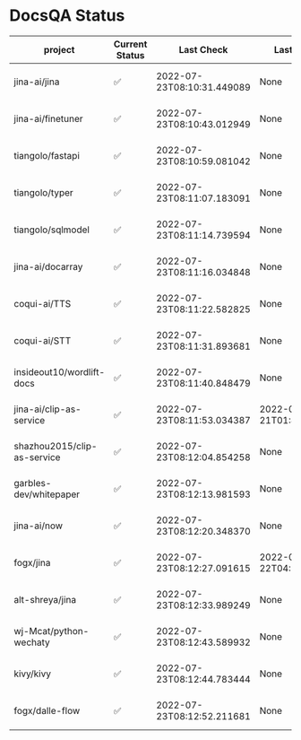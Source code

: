 # DocsQA Status

|          project          |Current Status|        Last Check        |      Last Downtime       |                      % Uptime                      |
|---------------------------|--------------|--------------------------|--------------------------|----------------------------------------------------|
|jina-ai/jina               |✅            |2022-07-23T08:10:31.449089|None                      |100.0 (since 2022-07-20 17:11:38.421227)            |
|jina-ai/finetuner          |✅            |2022-07-23T08:10:43.012949|None                      |100.0 (since 2022-07-20 17:11:38.421227)            |
|tiangolo/fastapi           |✅            |2022-07-23T08:10:59.081042|None                      |100.0 (since 2022-07-20 17:11:38.421227)            |
|tiangolo/typer             |✅            |2022-07-23T08:11:07.183091|None                      |100.0 (since 2022-07-20 17:11:38.421227)            |
|tiangolo/sqlmodel          |✅            |2022-07-23T08:11:14.739594|None                      |100.0 (since 2022-07-20 17:11:38.421227)            |
|jina-ai/docarray           |✅            |2022-07-23T08:11:16.034848|None                      |100.0 (since 2022-07-20 17:11:38.421227)            |
|coqui-ai/TTS               |✅            |2022-07-23T08:11:22.582825|None                      |100.0 (since 2022-07-20 17:11:38.421227)            |
|coqui-ai/STT               |✅            |2022-07-23T08:11:31.893681|None                      |100.0 (since 2022-07-20 17:11:38.421227)            |
|insideout10/wordlift-docs  |✅            |2022-07-23T08:11:40.848479|None                      |100.0 (since 2022-07-20 17:11:38.421227)            |
|jina-ai/clip-as-service    |✅            |2022-07-23T08:11:53.034387|2022-07-21T01:43:26.228623|43.14807272188692 (since 2022-07-20 17:11:38.421227)|
|shazhou2015/clip-as-service|✅            |2022-07-23T08:12:04.854258|None                      |100.0 (since 2022-07-20 17:11:38.421227)            |
|garbles-dev/whitepaper     |✅            |2022-07-23T08:12:13.981593|None                      |100.0 (since 2022-07-22 05:15:25.212266)            |
|jina-ai/now                |✅            |2022-07-23T08:12:20.348370|None                      |100.0 (since 2022-07-20 17:11:38.421227)            |
|fogx/jina                  |✅            |2022-07-23T08:12:27.091615|2022-07-22T04:27:22.362299|95.11360272350504 (since 2022-07-20 17:11:38.421227)|
|alt-shreya/jina            |✅            |2022-07-23T08:12:33.989249|None                      |100.0 (since 2022-07-20 17:11:38.421227)            |
|wj-Mcat/python-wechaty     |✅            |2022-07-23T08:12:43.589932|None                      |100.0 (since 2022-07-20 17:11:38.421227)            |
|kivy/kivy                  |✅            |2022-07-23T08:12:44.783444|None                      |100.0 (since 2022-07-20 17:11:38.421227)            |
|fogx/dalle-flow            |✅            |2022-07-23T08:12:52.211681|None                      |100.0 (since 2022-07-20 17:11:38.421227)            |

